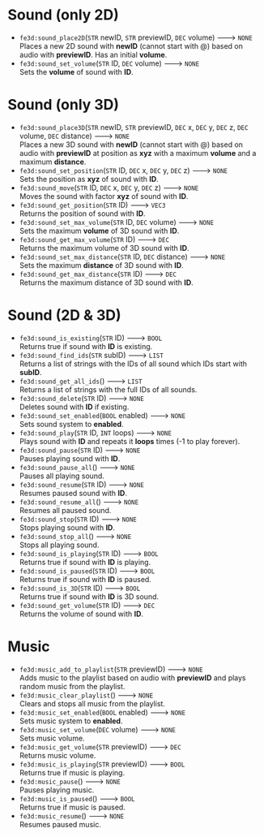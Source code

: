 # Sound (only 2D)
- `fe3d:sound_place2D`(`STR` newID, `STR` previewID, `DEC` volume) ---> `NONE`  
  Places a new 2D sound with **newID** (cannot start with @) based on audio with **previewID**. Has an initial **volume**.
- `fe3d:sound_set_volume`(`STR` ID, `DEC` volume) ---> `NONE`  
  Sets the **volume** of sound with **ID**.

# Sound (only 3D)
- `fe3d:sound_place3D`(`STR` newID, `STR` previewID, `DEC` x, `DEC` y, `DEC` z, `DEC` volume, `DEC` distance) ---> `NONE`  
  Places a new 3D sound with **newID** (cannot start with @) based on audio with **previewID** at position as **xyz** with a maximum **volume** and a maximum **distance**.
- `fe3d:sound_set_position`(`STR` ID, `DEC` x, `DEC` y, `DEC` z) ---> `NONE`  
  Sets the position as **xyz** of sound with **ID**.
- `fe3d:sound_move`(`STR` ID, `DEC` x, `DEC` y, `DEC` z) ---> `NONE`  
  Moves the sound with factor **xyz** of sound with **ID**.
- `fe3d:sound_get_position`(`STR` ID) ---> `VEC3`  
  Returns the position of sound with **ID**.
- `fe3d:sound_set_max_volume`(`STR` ID, `DEC` volume) ---> `NONE`  
  Sets the maximum **volume** of 3D sound with **ID**.
- `fe3d:sound_get_max_volume`(`STR` ID) ---> `DEC`  
  Returns the maximum volume of 3D sound with **ID**.
- `fe3d:sound_set_max_distance`(`STR` ID, `DEC` distance) ---> `NONE`  
  Sets the maximum **distance** of 3D sound with **ID**.
- `fe3d:sound_get_max_distance`(`STR` ID) ---> `DEC`  
  Returns the maximum distance of 3D sound with **ID**.

# Sound (2D & 3D)
- `fe3d:sound_is_existing`(`STR` ID) ---> `BOOL`  
  Returns true if sound with **ID** is existing.
- `fe3d:sound_find_ids`(`STR` subID) ---> `LIST`  
  Returns a list of strings with the IDs of all sound which IDs start with **subID**.
- `fe3d:sound_get_all_ids`() ---> `LIST`  
  Returns a list of strings with the full IDs of all sounds.
- `fe3d:sound_delete`(`STR` ID) ---> `NONE`  
  Deletes sound with **ID** if existing.
- `fe3d:sound_set_enabled`(`BOOL` enabled) ---> `NONE`  
  Sets sound system to **enabled**.
- `fe3d:sound_play`(`STR` ID, `INT` loops) ---> `NONE`  
  Plays sound with **ID** and repeats it **loops** times (-1 to play forever).
- `fe3d:sound_pause`(`STR` ID) ---> `NONE`  
  Pauses playing sound with **ID**.
- `fe3d:sound_pause_all`() ---> `NONE`  
  Pauses all playing sound.
- `fe3d:sound_resume`(`STR` ID) ---> `NONE`  
  Resumes paused sound with **ID**.
- `fe3d:sound_resume_all`() ---> `NONE`  
  Resumes all paused sound.
- `fe3d:sound_stop`(`STR` ID) ---> `NONE`  
  Stops playing sound with **ID**.
- `fe3d:sound_stop_all`() ---> `NONE`  
  Stops all playing sound.
- `fe3d:sound_is_playing`(`STR` ID) ---> `BOOL`  
  Returns true if sound with **ID** is playing.
- `fe3d:sound_is_paused`(`STR` ID) ---> `BOOL`  
  Returns true if sound with **ID** is paused.
- `fe3d:sound_is_3D`(`STR` ID) ---> `BOOL`  
  Returns true if sound with **ID** is 3D sound.
- `fe3d:sound_get_volume`(`STR` ID) ---> `DEC`  
  Returns the volume of sound with **ID**.
  
# Music
- `fe3d:music_add_to_playlist`(`STR` previewID) ---> `NONE`  
  Adds music to the playlist based on audio with **previewID** and plays random music from the playlist.
- `fe3d:music_clear_playlist`() ---> `NONE`  
  Clears and stops all music from the playlist.
- `fe3d:music_set_enabled`(`BOOL` enabled) ---> `NONE`  
  Sets music system to **enabled**.
- `fe3d:music_set_volume`(`DEC` volume) ---> `NONE`  
  Sets music volume.
- `fe3d:music_get_volume`(`STR` previewID) ---> `DEC`  
  Returns music volume.
- `fe3d:music_is_playing`(`STR` previewID) ---> `BOOL`  
  Returns true if music is playing.
- `fe3d:music_pause`() ---> `NONE`  
  Pauses playing music.
- `fe3d:music_is_paused`() ---> `BOOL`  
  Returns true if music is paused.
- `fe3d:music_resume`() ---> `NONE`  
  Resumes paused music.
